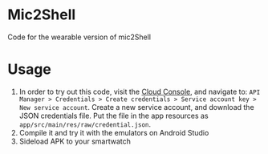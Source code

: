 # Mic2Shell
Code for the wearable version of mic2Shell

# Usage
1. In order to try out this code, visit the [Cloud Console](https://console.cloud.google.com/), and
navigate to:
`API Manager > Credentials > Create credentials > Service account key > New service account`.
Create a new service account, and download the JSON credentials file. Put the file in the app
resources as `app/src/main/res/raw/credential.json`.
2. Compile it and try it with the emulators on Android Studio
3. Sideload APK to your smartwatch
